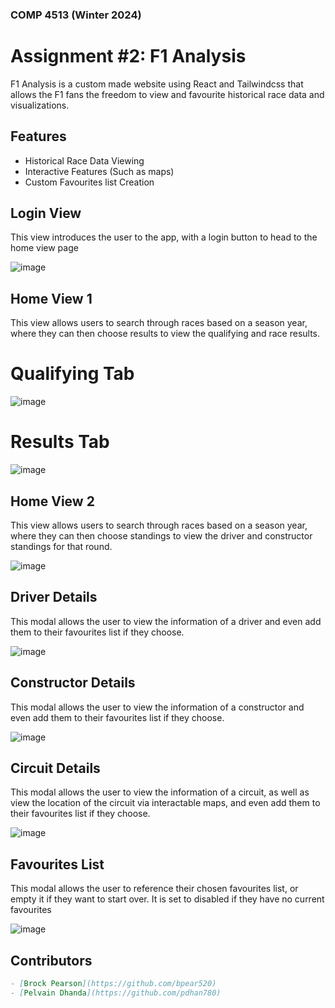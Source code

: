### COMP 4513 (Winter 2024)
# Assignment #2: F1 Analysis
F1 Analysis is a custom made website using React and Tailwindcss that allows the F1 fans the freedom to view and favourite historical race data and visualizations.

## Features

- Historical Race Data Viewing
- Interactive Features (Such as maps)
- Custom Favourites list Creation

## Login View
This view introduces the user to the app, with a login button to head to the home view page

![image](https://github.com/bpear520/comp4513_Asg2/assets/91140043/fe74a125-18c7-4cce-991b-8b01393c4e21)

## Home View 1
This view allows users to search through races based on a season year, where they can then choose results to view the qualifying and race results.

# Qualifying Tab
![image](https://github.com/bpear520/comp4513_Asg2/assets/91140043/fe01a0c3-8ce8-42dd-b3cc-98a569f09054)

# Results Tab
![image](https://github.com/bpear520/comp4513_Asg2/assets/91140043/d456b6c7-2674-4de5-ba28-8f5ab6a15358)

## Home View 2
This view allows users to search through races based on a season year, where they can then choose standings to view the driver and constructor standings for that round.

![image](https://github.com/bpear520/comp4513_Asg2/assets/91140043/633d1763-b9ca-46c0-9c53-c803551fb32e)

## Driver Details
This modal allows the user to view the information of a driver and even add them to their favourites list if they choose.

![image](https://github.com/bpear520/comp4513_Asg2/assets/91140043/05e4af60-bf9b-47d6-b4f1-610f6808329d)

## Constructor Details
This modal allows the user to view the information of a constructor and even add them to their favourites list if they choose.

![image](https://github.com/bpear520/comp4513_Asg2/assets/91140043/0f136e32-5c0a-4c2c-a969-24c1d40eab62)

## Circuit Details
This modal allows the user to view the information of a circuit, as well as view the location of the circuit via interactable maps, and even add them to their favourites list if they choose.

![image](https://github.com/bpear520/comp4513_Asg2/assets/91140043/04384ef1-b743-4720-90b1-cfb5b9e1a649)

## Favourites List
This modal allows the user to reference their chosen favourites list, or empty it if they want to start over. It is set to disabled if they have no current favourites

![image](https://github.com/bpear520/comp4513_Asg2/assets/91140043/b37f2d7d-16eb-4215-ad8e-ca09dd294db8)

## Contributors

```markdown
- [Brock Pearson](https://github.com/bpear520)
- [Pelvain Dhanda](https://github.com/pdhan780)
```
